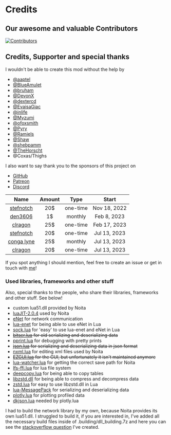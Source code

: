 # Credits

## Our awesome and valuable Contributors

[![Contributors](https://contrib.rocks/image?repo=Ismoh/NoitaMP)](https://github.com/Ismoh/NoitaMP/graphs/contributors)

## Credits, Supporter and special thanks

I wouldn't be able to create this mod without the help by

- [@aaptel](https://github.com/aaptel)
- [@BlueAmulet](https://github.com/BlueAmulet)
- [@bruham](https://steamcommunity.com/id/bruham/myworkshopfiles/?appid=881100)
- [@DevonX](https://github.com/DevonX)
- [@dextercd](https://github.com/dextercd)
- [@EvaisaGiac](https://github.com/EvaisaGiac/)
- [@inlife](https://github.com/inlife)
- [@Myzumi](https://github.com/Myzumi)
- [@ofoxsmith](https://github.com/ofoxsmith)
- [@Pyry](https://github.com/probable-basilisk)
- [@Ramiels](https://github.com/Ramiels)
- [@Shaw](https://github.com/ShawSumma)
- [@shebpamm](https://github.com/shebpamm)
- [@TheHorscht](https://github.com/TheHorscht/)
- @Coxas/Thighs

I also want to say thank you to the sponsors of this project on

- [GitHub](https://github.com/sponsors/Ismoh)
- [Patreon](https://www.patreon.com/ismoh)
- [Discord](https://donatebot.io/checkout/747169041457872917)

|                    Name                     |  Amount  |    Type    |     Start      |
|:-------------------------------------------:|:--------:|:----------:|:--------------:|
|  [stefnotch](https://github.com/stefnotch)  |   20$    |  one-time  |  Nov 18, 2022  |
|  [den3606](https://github.com/den3606)      |    1$    |  monthly   |  Feb 8, 2023   |
|  [clragon](https://github.com/clragon)      |   25$    |  one-time  |  Feb 17, 2023  |
|  [stefnotch](https://github.com/stefnotch)  |   20$    |  one-time  |  Jul 13, 2023  |
|  [conga lyne](https://github.com/Conga0)    |   25$    |  monthly   |  Jul 13, 2023  |
|  [clragon](https://github.com/clragon)      |   20$    |  one-time  |  Jul 13, 2023  |

If you spot anything I should mention, feel free to create an issue or get in touch with [me](https://github.com/Ismoh)!

### Used libraries, frameworks and other stuff

Also, special thanks to the people, who share their libraries, frameworks and other stuff. See below!

- custom lua51.dll provided by Noita
- [luaJIT-2.0.4](https://github.com/LuaJIT/LuaJIT/releases/tag/v2.0.4) used by Noita
- [eNet](http://enet.bespin.org/) for network communication
- [lua-enet](https://github.com/leafo/lua-enet) for being able to use eNet in Lua
- [sock.lua](https://github.com/camchenry/sock.lua) for 'easy' to use lua-enet and eNet in Lua
- <s>[bitser.lua](https://github.com/gvx/bitser) for old serializing and deserializing data</s>
- [pprint.lua](https://github.com/jagt/pprint.lua) for debugging with pretty prints
- <s>[json.lua](https://github.com/rxi/json.lua) for serializing and deserializing data in json format</s>
- [nxml.lua](https://github.com/zatherz/luanxml) for editing xml files used by Noita
- <s>[EZGUI.lua](https://github.com/TheHorscht/EZGUI) for the GUI, but unfortunately it isn't maintained anymore</s>
- [lua-watcher.lua](https://github.com/EvandroLG/lua-watcher) for getting the correct save path for Noita
- [lfs-ffi.lua](https://github.com/sonoro1234/luafilesystem) for lua file system
- [deepcopy.lua](https://gist.github.com/Deco/3985043) for being able to copy tables
- [libzstd.dll](https://github.com/facebook/zstd) for being able to compress and decompress data
- [zstd.lua](https://github.com/sjnam/luajit-zstd) for easy to use libzstd.dll in Lua
- [lua-MessagePack](https://framagit.org/fperrad/lua-MessagePack/-/tree/0.5.2) for serializing and deserializing data
- [plotly.lua](https://github.com/kenloen/plotly.lua) for plotting profiled data
- [dkjson.lua](https://github.com/LuaDist/dkjson) needed by plotly.lua

I had to build the network library by my own, because Noita provides its own lua51.dll. I struggled to build it, if you are interested in,
I've added all the necessary build files inside of .building/dll_building.7z and here you can see the [stackoverflow question](https://stackoverflow.com/questions/70048918/lua-5-1-package-loadlib-and-require-gcc-building-windows-dll) I've created.
